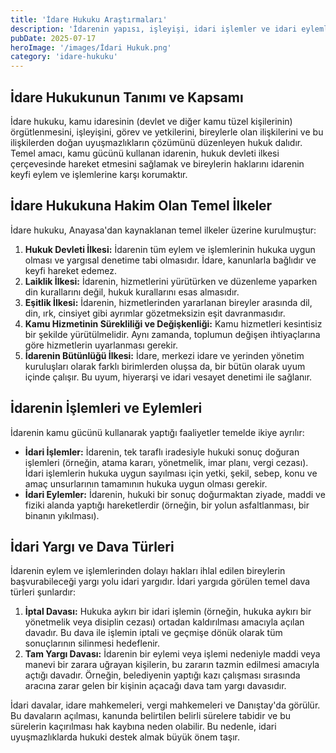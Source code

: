 ```yaml
---
title: 'İdare Hukuku Araştırmaları'
description: 'İdarenin yapısı, işleyişi, idari işlemler ve idari eylemler üzerine incelemeler. İdarenin hukuka bağlılığı ilkesi ve idari yargıda açılan iptal ve tam yargı davaları.'
pubDate: 2025-07-17
heroImage: '/images/İdari Hukuk.png'
category: 'idare-hukuku'
---
```


## İdare Hukukunun Tanımı ve Kapsamı

İdare hukuku, kamu idaresinin (devlet ve diğer kamu tüzel kişilerinin) örgütlenmesini, işleyişini, görev ve yetkilerini, bireylerle olan ilişkilerini ve bu ilişkilerden doğan uyuşmazlıkların çözümünü düzenleyen hukuk dalıdır. Temel amacı, kamu gücünü kullanan idarenin, hukuk devleti ilkesi çerçevesinde hareket etmesini sağlamak ve bireylerin haklarını idarenin keyfi eylem ve işlemlerine karşı korumaktır.

## İdare Hukukuna Hakim Olan Temel İlkeler

İdare hukuku, Anayasa'dan kaynaklanan temel ilkeler üzerine kurulmuştur:

1.  **Hukuk Devleti İlkesi:** İdarenin tüm eylem ve işlemlerinin hukuka uygun olması ve yargısal denetime tabi olmasıdır. İdare, kanunlarla bağlıdır ve keyfi hareket edemez.
2.  **Laiklik İlkesi:** İdarenin, hizmetlerini yürütürken ve düzenleme yaparken din kurallarını değil, hukuk kurallarını esas almasıdır.
3.  **Eşitlik İlkesi:** İdarenin, hizmetlerinden yararlanan bireyler arasında dil, din, ırk, cinsiyet gibi ayrımlar gözetmeksizin eşit davranmasıdır.
4.  **Kamu Hizmetinin Sürekliliği ve Değişkenliği:** Kamu hizmetleri kesintisiz bir şekilde yürütülmelidir. Aynı zamanda, toplumun değişen ihtiyaçlarına göre hizmetlerin uyarlanması gerekir.
5.  **İdarenin Bütünlüğü İlkesi:** İdare, merkezi idare ve yerinden yönetim kuruluşları olarak farklı birimlerden oluşsa da, bir bütün olarak uyum içinde çalışır. Bu uyum, hiyerarşi ve idari vesayet denetimi ile sağlanır.

## İdarenin İşlemleri ve Eylemleri

İdarenin kamu gücünü kullanarak yaptığı faaliyetler temelde ikiye ayrılır:

-   **İdari İşlemler:** İdarenin, tek taraflı iradesiyle hukuki sonuç doğuran işlemleri (örneğin, atama kararı, yönetmelik, imar planı, vergi cezası). İdari işlemlerin hukuka uygun sayılması için yetki, şekil, sebep, konu ve amaç unsurlarının tamamının hukuka uygun olması gerekir.
-   **İdari Eylemler:** İdarenin, hukuki bir sonuç doğurmaktan ziyade, maddi ve fiziki alanda yaptığı hareketlerdir (örneğin, bir yolun asfaltlanması, bir binanın yıkılması).

## İdari Yargı ve Dava Türleri

İdarenin eylem ve işlemlerinden dolayı hakları ihlal edilen bireylerin başvurabileceği yargı yolu idari yargıdır. İdari yargıda görülen temel dava türleri şunlardır:

1.  **İptal Davası:** Hukuka aykırı bir idari işlemin (örneğin, hukuka aykırı bir yönetmelik veya disiplin cezası) ortadan kaldırılması amacıyla açılan davadır. Bu dava ile işlemin iptali ve geçmişe dönük olarak tüm sonuçlarının silinmesi hedeflenir.
2.  **Tam Yargı Davası:** İdarenin bir eylemi veya işlemi nedeniyle maddi veya manevi bir zarara uğrayan kişilerin, bu zararın tazmin edilmesi amacıyla açtığı davadır. Örneğin, belediyenin yaptığı kazı çalışması sırasında aracına zarar gelen bir kişinin açacağı dava tam yargı davasıdır.

İdari davalar, idare mahkemeleri, vergi mahkemeleri ve Danıştay'da görülür. Bu davaların açılması, kanunda belirtilen belirli sürelere tabidir ve bu sürelerin kaçırılması hak kaybına neden olabilir. Bu nedenle, idari uyuşmazlıklarda hukuki destek almak büyük önem taşır.